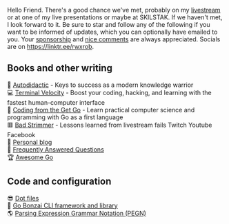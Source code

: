 Hello Friend. There's a good chance we've met, probably on my [livestream](https://linktr.ee/rwxrob) or at one of my live presentations or maybe at SKILSTAK.
If we haven't met, I look forward to it. Be sure to star and follow any of the following if you want to be informed of updates, which you can optionally have emailed to you. Your [sponsorship](https://github.com/sponsors/rwxrob) and [nice comments](https://github.com/rwxrob/nice) are always appreciated. Socials are on https://linktr.ee/rwxrob.

## Books and other writing

🤔 [Autodidactic](https://github.com/rwxrob/autodidactic) - Keys to success as a modern knowledge warrior  
💻 [Terminal Velocity](https://github.com/rwxrob/terminal-velocity) - Boost your coding, hacking, and learning with the fastest human-computer interface  
🐹 [Coding from the Get Go](https://github.com/rwxrob/coding-from-the-get-go) - Learn practical computer science and programming with Go as a first language  
🟥 [Bad Strimmer](https://github.com/rwxrob/bad-strimmer) - Lessons learned from livestream fails Twitch Youtube Facebook  
🤬 [Personal blog](https://github.com/rwxrob/blog)  
🤷 [Frequently Answered Questions](https://github.com/rwxrob/faq)  
🏆 [Awesome Go](https://github.com/rwxrob/awesome-go)  

## Code and configuration

😎 [Dot files](https://github.com/rwxrob/dot)  
🌳 [Go Bonzai CLI framework and library](https://github.com/rwxrob/bonzai)  
🌎 [Parsing Expression Grammar Notation (PEGN)](https://github.com/rwxrob/pegn-spec)  
